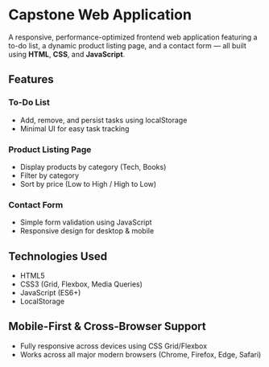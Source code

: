 # Capstone Web Application

A responsive, performance-optimized frontend web application featuring a to-do list, a dynamic product listing page, and a contact form — all built using **HTML**, **CSS**, and **JavaScript**.

## Features

### To-Do List
- Add, remove, and persist tasks using localStorage
- Minimal UI for easy task tracking

###  Product Listing Page
- Display products by category (Tech, Books)
- Filter by category
- Sort by price (Low to High / High to Low)

### Contact Form
- Simple form validation using JavaScript
- Responsive design for desktop & mobile

## Technologies Used

- HTML5
- CSS3 (Grid, Flexbox, Media Queries)
- JavaScript (ES6+)
- LocalStorage

## Mobile-First & Cross-Browser Support

- Fully responsive across devices using CSS Grid/Flexbox
- Works across all major modern browsers (Chrome, Firefox, Edge, Safari)

